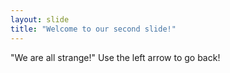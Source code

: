 ```yaml
---
layout: slide
title: "Welcome to our second slide!"
---
```

"We are all strange!"
Use the left arrow to go back!
